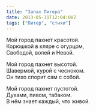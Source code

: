 ```yaml
---
title: "Запах Питера"
date: 2013-05-31T12:04:00Z
tags: ["Питер", "стихи"]
---
```


Мой город пахнет красотой.  
Корюшкой в кляре с огурцом,  
Свободой, волей и Невой.

Мой город пахнет высотой.  
Шавермой, курой с чесноком.  
Он тихо спорит сам с собой.

Мой город пахнет пустотой.  
Духами, пивом, табаком.  
В нём знает каждый, что живой.  
